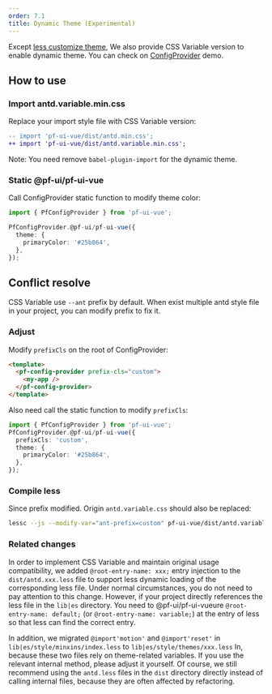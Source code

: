 ```yaml
---
order: 7.1
title: Dynamic Theme (Experimental)
---
```


Except [less customize theme](/docs/react/customize-theme), We also provide CSS Variable version to enable dynamic theme. You can check on [ConfigProvider](/components/@pf-ui/pf-ui-vue-provider/#components-@pf-ui/pf-ui-vue-provider-demo-theme) demo.


## How to use

### Import antd.variable.min.css

Replace your import style file with CSS Variable version:

```diff
-- import 'pf-ui-vue/dist/antd.min.css';
++ import 'pf-ui-vue/dist/antd.variable.min.css';
```

Note: You need remove `babel-plugin-import` for the dynamic theme.

### Static @pf-ui/pf-ui-vue

Call ConfigProvider static function to modify theme color:

```ts
import { PfConfigProvider } from 'pf-ui-vue';

PfConfigProvider.@pf-ui/pf-ui-vue({
  theme: {
    primaryColor: '#25b864',
  },
});
```

## Conflict resolve

CSS Variable use `--ant` prefix by default. When exist multiple antd style file in your project, you can modify prefix to fix it.

### Adjust

Modify `prefixCls` on the root of ConfigProvider:

```html
<template>
  <pf-config-provider prefix-cls="custom">
    <my-app />
  </pf-config-provider>
</template>
```

Also need call the static function to modify `prefixCls`:

```ts
import { PfConfigProvider } from 'pf-ui-vue';
PfConfigProvider.@pf-ui/pf-ui-vue({
  prefixCls: 'custom',
  theme: {
    primaryColor: '#25b864',
  },
});
```

### Compile less

Since prefix modified. Origin `antd.variable.css` should also be replaced:

```bash
lessc --js --modify-var="ant-prefix=custom" pf-ui-vue/dist/antd.variable.less modified.css
```

### Related changes

In order to implement CSS Variable and maintain original usage compatibility, we added `@root-entry-name: xxx;` entry injection to the `dist/antd.xxx.less` file to support less dynamic loading of the corresponding less file. Under normal circumstances, you do not need to pay attention to this change. However, if your project directly references the less file in the `lib|es` directory. You need to @pf-ui/pf-ui-vueure `@root-entry-name: default;` (or `@root-entry-name: variable;`) at the entry of less so that less can find the correct entry.

In addition, we migrated `@import'motion'` and `@import'reset'` in `lib|es/style/minxins/index.less` to `lib|es/style/themes/xxx.less` In, because these two files rely on theme-related variables. If you use the relevant internal method, please adjust it yourself. Of course, we still recommend using the `antd.less` files in the `dist` directory directly instead of calling internal files, because they are often affected by refactoring.
